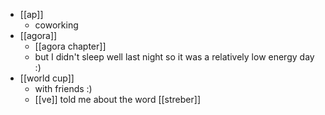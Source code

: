 - [[ap]]
  - coworking
- [[agora]]
  - [[agora chapter]]
  - but I didn't sleep well last night so it was a relatively low energy day :)
- [[world cup]]
  - with friends :)
  - [[ve]] told me about the word [[streber]]
